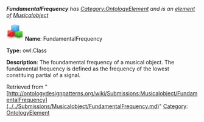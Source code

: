 ___FundamentalFrequency__ has [Category:OntologyElement](../../Category/OntologyElement.md "Category:OntologyElement") and is an [element of](../../Property/ElementOf.md "Property:ElementOf") [Musicalobject](../../Submissions/Musicalobject.md "Submissions:Musicalobject")_


  




[![Class](../../images/thumb/2/27/Class.gif/45px-Class.gif)](../../Image/Class.gif.md "Class")
__Name__: FundamentalFrequency 


__Type:__ owl:Class 


__Description__: The foundamental frequency of a musical object. The fundamental frequency is defined as the frequency of the lowest constituing partial of a signal. 





Retrieved from "[http://ontologydesignpatterns.org/wiki/Submissions:Musicalobject/FundamentalFrequency](../../Submissions/Musicalobject/FundamentalFrequency.md)"
 [Category](http://ontologydesignpatterns.org/wiki/Special:Categories "Special:Categories"): [OntologyElement](../../Category/OntologyElement.md "Category:OntologyElement")